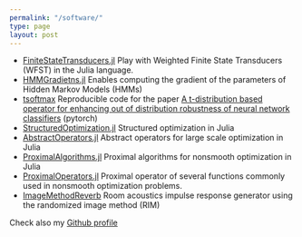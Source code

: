 ```yaml
---
permalink: "/software/"
type: page
layout: post
---
```


* [FiniteStateTransducers.jl](https://github.com/idiap/FiniteStateTransducers.jl) 
  Play with Weighted Finite State Transducers (WFST) in the Julia language.
* [HMMGradietns.jl](https://github.com/idiap/HMMGradients.jl) 
  Enables computing the gradient of the parameters of Hidden Markov Models (HMMs)
* [tsoftmax](https://github.com/idiap/tsoftmax) 
  Reproducible code for the paper [A t-distribution based operator for enhancing out of distribution robustness of neural network classifiers](https://arxiv.org/abs/2006.05389) (pytorch)
* [StructuredOptimization.jl](https://github.com/kul-forbes/StructuredOptimization.jl) 
  Structured optimization in Julia
* [AbstractOperators.jl](https://github.com/kul-forbes/AbstractOperators.jl)
  Abstract operators for large scale optimization in Julia
* [ProximalAlgorithms.jl](https://github.com/kul-forbes/ProximalAlgorithms.jl) 
  Proximal algorithms for nonsmooth optimization in Julia 
* [ProximalOperators.jl](https://github.com/kul-forbes/ProximalOperators.jl)
  Proximal operator of several functions commonly used in nonsmooth optimization problems.
* [ImageMethodReverb](https://github.com/nantonel/ImageMethodReverb.jl)
  Room acoustics impulse response generator using the randomized image method (RIM)

Check also my [Github profile](https://github.com/nantonel) 
